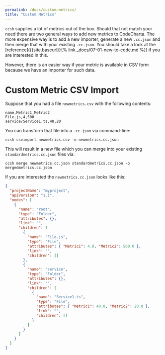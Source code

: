 ```yaml
---
permalink: /docs/custom-metrics/
title: "Custom Metrics"
---
```


`ccsh` supplies a lot of metrics out of the box. Should that not match your need there are two general ways to add new metrics to CodeCharta. The more expensive way is to add a new importer, generate a new `.cc.json` and then merge that with your existing `.cc.json`. You should take a look at the [reference]({{site.baseurl}}{% link _docs/07-01-new-to-code.md %}) if you are interested in this.

However, there is an easier way if your metric is available in CSV form because we have an importer for such data.

# Custom Metric CSV Import

Suppose that you had a file `newmetrics.csv` with the following contents:

```csv
name,Metric1,Metric2
File.js,4,500
service/Service1.ts,40,20
```

You can transform that file into a `.cc.json` via command-line:

```
ccsh csvimport newmetrics.csv -o newmetrics.cc.json
```

This will result in a new file which you can merge into your existing `standardmetrics.cc.json` files via:

```
ccsh merge newmetrics.cc.json standardmetrics.cc.json -o mergedmetrics.cc.json
```

If you are interested the `newmetrics.cc.json` looks like this:

```json
{
  "projectName": "myproject",
  "apiVersion": "1.1",
  "nodes": [
    {
      "name": "root",
      "type": "Folder",
      "attributes": {},
      "link": "",
      "children": [
        {
          "name": "File.js",
          "type": "File",
          "attributes": { "Metric1": 4.0, "Metric2": 500.0 },
          "link": "",
          "children": []
        },
        {
          "name": "service",
          "type": "Folder",
          "attributes": {},
          "link": "",
          "children": [
            {
              "name": "Service1.ts",
              "type": "File",
              "attributes": { "Metric1": 40.0, "Metric2": 20.0 },
              "link": "",
              "children": []
            }
          ]
        }
      ]
    }
  ]
}
```
